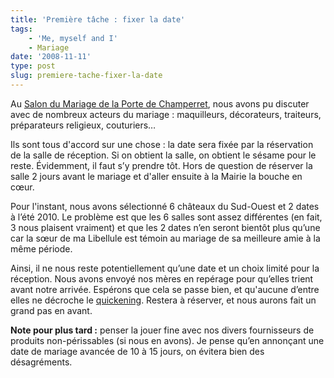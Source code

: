```yaml
---
title: 'Première tâche : fixer la date'
tags:
    - 'Me, myself and I'
    - Mariage
date: '2008-11-11'
type: post
slug: premiere-tache-fixer-la-date
---
```


Au [Salon du Mariage de la Porte de Cham­per­ret](http://www.salonmariagefete.com/), nous avons pu discuter avec de nombreux acteurs du mariage : maquilleurs, décorateurs, traiteurs, préparateurs religieux, couturiers…

Ils sont tous d'accord sur une chose : la date sera fixée par la réservation de la salle de réception. Si on obtient la salle, on obtient le sésame pour le reste. Évidemment, il faut s’y prendre tôt. Hors de question de réserver la salle 2 jours avant le mariage et d'aller ensuite à la Mairie la bouche en cœur.

Pour l'instant, nous avons sélectionné 6 châteaux du Sud-Ouest et 2 dates à l’été 2010&#46; Le problème est que les 6 salles sont assez différentes (en fait, 3 nous plaisent vraiment) et que les 2 dates n’en seront bientôt plus qu’une car la sœur de ma Libellule est témoin au mariage de sa meilleure amie à la même période.

Ainsi, il ne nous reste potentiellement qu’une date et un choix limité pour la réception. Nous avons envoyé nos mères en repé­rage pour qu’elles trient avant notre arrivée. Espérons que cela se passe bien, et qu'aucune d’entre elles ne décroche le [quickening](http://fr.wikipedia.org/wiki/Quickening). Restera à réserver, et nous aurons fait un grand pas en avant.

**Note pour plus tard :** penser la jouer fine avec nos divers fournisseurs de produits non-périssables (si nous en avons). Je pense qu’en annonçant une date de mariage avancée de 10 à 15 jours, on évitera bien des désagréments.
